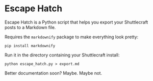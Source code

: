 # Escape Hatch

Escape Hatch is a Python script that helps you export your Shuttlecraft posts to a Markdown file.

Requires the `markdownify` package to make everything look pretty:

```
pip install markdownify
```

Run it in the directory containing your Shuttlecraft install:

```
python escape_hatch.py > export.md
```

Better documentation soon? Maybe. Maybe not.
